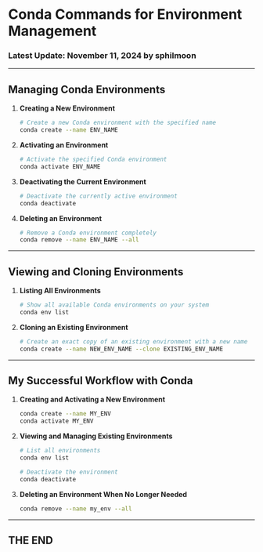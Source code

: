 # Conda Commands for Environment Management

### Latest Update: November 11, 2024 by sphilmoon

---

## Managing Conda Environments

1. **Creating a New Environment**

    ```bash
    # Create a new Conda environment with the specified name
    conda create --name ENV_NAME
    ```

2. **Activating an Environment**

    ```bash
    # Activate the specified Conda environment
    conda activate ENV_NAME
    ```

3. **Deactivating the Current Environment**

    ```bash
    # Deactivate the currently active environment
    conda deactivate
    ```

4. **Deleting an Environment**

    ```bash
    # Remove a Conda environment completely
    conda remove --name ENV_NAME --all
    ```

---

## Viewing and Cloning Environments

1. **Listing All Environments**

    ```bash
    # Show all available Conda environments on your system
    conda env list
    ```

2. **Cloning an Existing Environment**

    ```bash
    # Create an exact copy of an existing environment with a new name
    conda create --name NEW_ENV_NAME --clone EXISTING_ENV_NAME
    ```

---

## My Successful Workflow with Conda

1. **Creating and Activating a New Environment**

    ```bash
    conda create --name MY_ENV
    conda activate MY_ENV
    ```

2. **Viewing and Managing Existing Environments**

    ```bash
    # List all environments
    conda env list

    # Deactivate the environment
    conda deactivate
    ```

3. **Deleting an Environment When No Longer Needed**

    ```bash
    conda remove --name my_env --all
    ```

---

## THE END
